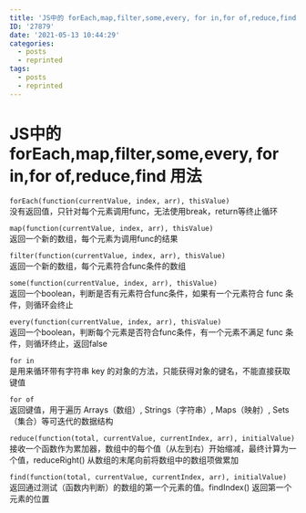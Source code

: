 ```yaml
---
title: 'JS中的 forEach,map,filter,some,every, for in,for of,reduce,find 用法'
ID: '27879'
date: '2021-05-13 10:44:29'
categories:
  - posts
  - reprinted
tags:
  - posts
  - reprinted
---
```


# JS中的 forEach,map,filter,some,every, for in,for of,reduce,find 用法

`forEach(function(currentValue, index, arr), thisValue)`  
没有返回值，只针对每个元素调用func，无法使用break，return等终止循环

`map(function(currentValue, index, arr), thisValue)`  
返回一个新的数组，每个元素为调用func的结果

`filter(function(currentValue, index, arr), thisValue)`  
返回一个新的数组，每个元素符合func条件的数组

`some(function(currentValue, index, arr), thisValue)`  
返回一个boolean，判断是否有元素符合func条件，如果有一个元素符合 func 条件，则循环会终止

`every(function(currentValue, index, arr), thisValue)`  
返回一个boolean，判断每个元素是否符合func条件，有一个元素不满足 func 条件，则循环终止，返回false

`for in`  
是用来循环带有字符串 key 的对象的方法，只能获得对象的键名，不能直接获取键值

`for of`  
返回键值，用于遍历 Arrays（数组）, Strings（字符串）, Maps（映射）, Sets（集合）等可迭代的数据结构

`reduce(function(total, currentValue, currentIndex, arr), initialValue)`  
接收一个函数作为累加器，数组中的每个值（从左到右）开始缩减，最终计算为一个值，reduceRight() 从数组的末尾向前将数组中的数组项做累加

`find(function(total, currentValue, currentIndex, arr), initialValue)`  
返回通过测试（函数内判断）的数组的第一个元素的值。findIndex() 返回第一个元素的位置
 
 
 
 
 
 
 
 
 
 
 
 
 
 
 
 
 
 
 
 
